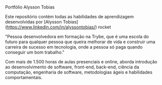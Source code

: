 Portfólio Alysson Tobias

Este repositório contém todas as habilidades de aprendizagem desenvolvidas por [Alysson Tobias] (https://www.linkedin.com/in/alyssontobias/) rocket

"Pessoa desenvolvedora em formação na Trybe, que é uma escola do futuro para qualquer pessoa que queira melhorar de vida e construir uma carreira de sucesso em tecnologia, onde a pessoa só paga quando conseguir um bom trabalho."

Com mais de 1.500 horas de aulas presenciais e online, aborda introdução ao desenvolvimento de software, front-end, back-end, ciência da computação, engenharia de software, metodologias ágeis e habilidades comportamentais.